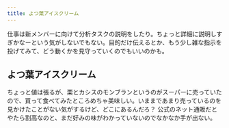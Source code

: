 ```yaml
---
title: よつ葉アイスクリーム
---
```


仕事は新メンバーに向けて分析タスクの説明をしたり。ちょっと詳細に説明しすぎかなーという気がしないでもない。目的だけ伝えるとか、もう少し雑な指示を投げてみて、どう動くかを見守っていくのでもいいのかも。

## よつ葉アイスクリーム

ちょっと値は張るが、栗とカシスのモンブランというのがスーパーに売っていたので、買って食べてみたところめちゃ美味しい。いままであまり売っているのを見かけたことがない気がするけど、どこにあるんだろ？ 公式のネット通販だとやたら割高なのと、まだ好みの味がわかっていないのでなかなか手が出ない。

